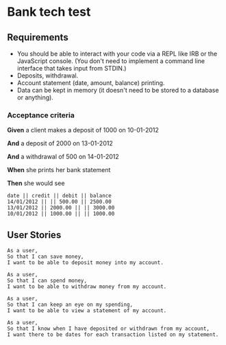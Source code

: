 # Bank tech test

## Requirements 
- You should be able to interact with your code via a REPL like IRB or the JavaScript console. (You don't need to implement a command line interface that takes input from STDIN.)
- Deposits, withdrawal.
- Account statement (date, amount, balance) printing.
- Data can be kept in memory (it doesn't need to be stored to a database or anything).


### Acceptance criteria
**Given** a client makes a deposit of 1000 on 10-01-2012

**And** a deposit of 2000 on 13-01-2012

**And** a withdrawal of 500 on 14-01-2012

**When** she prints her bank statement

**Then** she would see
```
date || credit || debit || balance
14/01/2012 || || 500.00 || 2500.00
13/01/2012 || 2000.00 || || 3000.00
10/01/2012 || 1000.00 || || 1000.00
```

## User Stories

```
As a user,
So that I can save money,
I want to be able to deposit money into my account.
```
```
As a user,
So that I can spend money,
I want to be able to withdraw money from my account.
```
```
As a user,
So that I can keep an eye on my spending,
I want to be able to view a statement of my account.
```
```
As a user,
So that I know when I have deposited or withdrawn from my account,
I want there to be dates for each transaction listed on my statement.
```